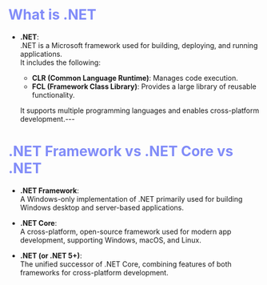 # <span style="color:#818cf8;">What is .NET</span>

- **.NET**:  
  .NET is a Microsoft framework used for building, deploying, and running applications.  
  It includes the following:
    - **CLR (Common Language Runtime)**: Manages code execution.
    - **FCL (Framework Class Library)**: Provides a large library of reusable functionality.

  It supports multiple programming languages and enables cross-platform development.---

# <span style="color:#818cf8;">.NET Framework vs .NET Core vs .NET</span>

- **.NET Framework**:  
  A Windows-only implementation of .NET primarily used for building Windows desktop and server-based applications.

- **.NET Core**:  
  A cross-platform, open-source framework used for modern app development, supporting Windows, macOS, and Linux.

- **.NET (or .NET 5+)**:  
  The unified successor of .NET Core, combining features of both frameworks for cross-platform development.

# <span style="color:#818cf8;"></span>